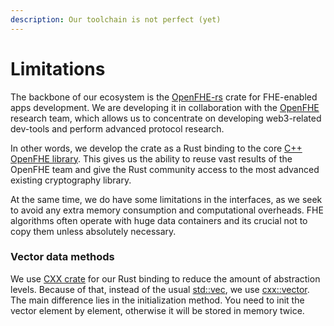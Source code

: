 ```yaml
---
description: Our toolchain is not perfect (yet)
---
```


# Limitations

The backbone of our ecosystem is the [OpenFHE-rs](../) crate for FHE-enabled apps development. We are developing it in collaboration with the [OpenFHE](https://www.openfhe.org/) research team, which allows us to concentrate on developing web3-related dev-tools and perform advanced protocol research.

In other words, we develop the crate as a Rust binding to the core [C++ OpenFHE library](https://github.com/openfheorg/openfhe-development/). This gives us the ability to reuse vast results of the OpenFHE team and give the Rust community access to the most advanced existing cryptography library.

At the same time, we do have some limitations in the interfaces, as we seek to avoid any extra memory consumption and computational overheads. FHE algorithms often operate with huge data containers and its crucial not to copy them unless absolutely necessary.

### Vector data methods

We use [CXX crate](https://cxx.rs/) for our Rust binding to reduce the amount of abstraction levels. Because of that, instead of the usual [std::vec](https://doc.rust-lang.org/std/vec/), we use [cxx::vector](https://cxx.rs/binding/cxxvector.html). The main difference lies in the initialization method. You need to init the vector element by element, otherwise it will be stored in memory twice.
